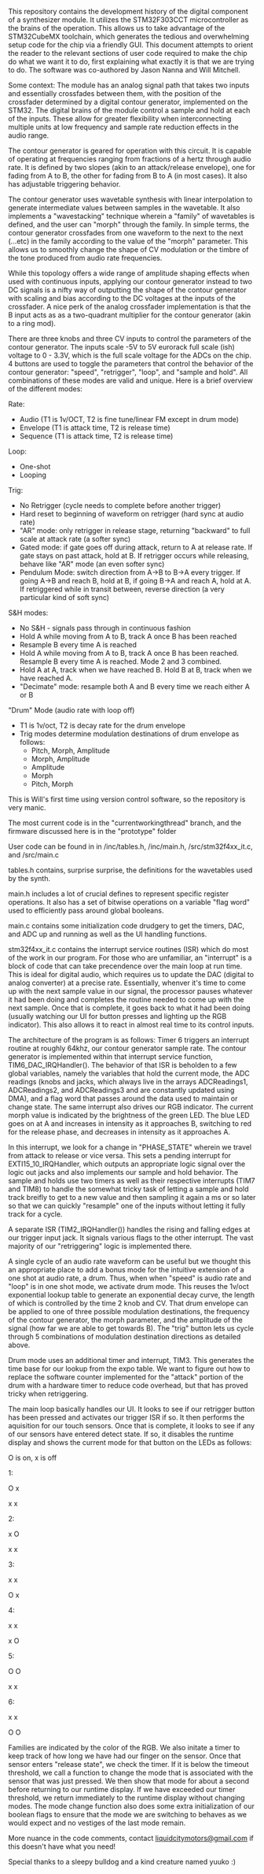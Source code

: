 This repository contains the development history of the digital component of a synthesizer module. It utilizes the STM32F303CCT microcontroller as the brains of the operation. This allows us to take advantage of the STM32CubeMX toolchain, which generates the tedious and overwhelming setup code for the chip via a friendly GUI. This document attempts to orient the reader to the relevant sections of user code required to make the chip do what we want it to do, first explaining what exactly it is that we are trying to do.  The software was co-authored by Jason Nanna and Will Mitchell. 

Some context: The module has an analog signal path that takes two inputs and essentially crossfades between them, with the position of the crossfader determined by a digital contour generator, implemented on the STM32. The digital brains of the module control a sample and hold at each of the inputs. These allow for greater flexibility when interconnecting multiple units at low frequency and sample rate reduction effects in the audio range.

The contour generator is geared for operation with this circuit. It is capable of operating at frequencies ranging from fractions of a hertz through audio rate. It is defined by two slopes (akin to an attack/release envelope), one for fading from A to B, the other for fading from B to A (in most cases). It also has adjustable triggering behavior. 

The contour generator uses wavetable synthesis with linear interpolation to generate intermediate values between samples in the wavetable. It also implements a "wavestacking" technique wherein a "family" of wavetables is defined, and the user can "morph" through the family. In simple terms, the contour generator crossfades from one waveform to the next to the next (...etc) in the family according to the value of the "morph" parameter. This allows us to smoothly change the shape of CV modulation or the timbre of the tone produced from audio rate frequencies.

While this topology offers a wide range of amplitude shaping effects when used with continuous inputs, applying our contour generator instead to two DC signals is a nifty way of outputting the shape of the contour generator with scaling and bias according to the DC voltages at the inputs of the crossfader. A nice perk of the analog crossfader implementation is that the B input acts as as a two-quadrant multiplier for the contour generator (akin to a ring mod).

There are three knobs and three CV inputs to control the parameters of the contour generator. The inputs scale -5V to 5V eurorack full scale (ish) voltage to 0 - 3.3V, which is the full scale voltage for the ADCs on the chip. 4 buttons are used to toggle the parameters that control the behavior of the contour generator: "speed", "retrigger", "loop", and "sample and hold". All combinations of these modes are valid and unique. Here is a brief overview of the different modes:

Rate:
- Audio (T1 is 1v/OCT, T2 is fine tune/linear FM except in drum mode)
- Envelope (T1 is attack time, T2 is release time)
- Sequence (T1 is attack time, T2 is release time)

Loop:
- One-shot
- Looping

Trig:
- No Retrigger (cycle needs to complete before another trigger)
- Hard reset to beginning of waveform on retrigger (hard sync at audio rate)
- "AR" mode: only retrigger in release stage, returning "backward" to full scale at attack rate (a softer sync)
- Gated mode: if gate goes off during attack, return to A at release rate. If gate stays on past attack, hold at B. If retrigger occurs while releasing, behave like "AR" mode (an even softer sync)
- Pendulum Mode: switch direction from A->B to B->A every trigger. If going A->B and reach B, hold at B, if going B->A and reach A, hold at A. If retriggered while in transit between, reverse direction (a very particular kind of soft sync)

S&H modes:
- No S&H - signals pass through in continuous fashion
- Hold A while moving from A to B, track A once B has been reached
- Resample B every time A is reached
- Hold A while moving from A to B, track A once B has been reached. Resample B every time A is reached.  Mode 2 and 3 combined.
- Hold A at A, track when we have reached B. Hold B at B, track when we have reached A.
- "Decimate" mode: resample both A and B every time we reach either A or B

"Drum" Mode (audio rate with loop off)
- T1 is 1v/oct, T2 is decay rate for the drum envelope
- Trig modes determine modulation destinations of drum envelope as follows:
	- Pitch, Morph, Amplitude
	- Morph, Amplitude
	- Amplitude
	- Morph
	- Pitch, Morph

This is Will's first time using version control software, so the repository is very manic.

The most current code is in the "currentworkingthread" branch, and the firmware discussed here is in the "prototype" folder

User code can be found in in /inc/tables.h, /inc/main.h, /src/stm32f4xx_it.c, and /src/main.c

tables.h contains, surprise surprise, the definitions for the wavetables used by the synth.

main.h includes a lot of crucial defines to represent specific register operations. It also has a set of bitwise operations on a variable "flag word" used to efficiently pass around global booleans.

main.c contains some initialization code drudgery to get the timers, DAC, and ADC up and running as well as the UI handling functions.

stm32f4xx_it.c contains the interrupt service routines (ISR) which do most of the work in our program. For those who are unfamiliar, an "interrupt" is a block of code that can take precendence over the main loop at run time. This is ideal for digital audio, which requires us to update the DAC (digital to analog converter) at a precise rate. Essentially, whenver it's time to come up with the next sample value in our signal, the processor pauses whatever it had been doing and completes the routine needed to come up with the next sample. Once that is complete, it goes back to what it had been doing (usually watching our UI for button presses and lighting up the RGB indicator). This also allows it to react in almost real time to its control inputs.

The architecture of the program is as follows: Timer 6 triggers an interrupt routine at roughly 64khz, our contour generator sample rate. The contour generator is implemented within that interrupt service function, TIM6_DAC_IRQHandler(). The behavior of that ISR is beholden to a few global variables, namely the variables that hold the current mode, the ADC readings (knobs and jacks, which always live in the arrays ADCReadings1, ADCReadings2, and ADCReadings3 and are constantly updated using DMA), and a flag word that passes around the data used to maintain or change state. The same interrupt also drives our RGB indicator.  The current morph value is indicated by the brightness of the green LED. The blue LED goes on at A and increases in intensity as it approaches B, switching to red for the release phase, and decreases in intensity as it approaches A.

In this interrupt, we look for a change in "PHASE_STATE" wherein we travel from attack to release or vice versa. This sets a pending interrupt for EXTI15_10_IRQHandler, which outputs an appropriate logic signal over the logic out jacks and also implements our sample and hold behavior. The sample and holds use two timers as well as their respective interrupts (TIM7 and TIM8) to handle the somewhat tricky task of letting a sample and hold track breifly to get to a new value and then sampling it again a ms or so later so that we can quickly "resample" one of the inputs without letting it fully track for a cycle.

A separate ISR (TIM2_IRQHandler()) handles the rising and falling edges at our trigger input jack. It signals various flags to the other interrupt. The vast majority of our "retriggering" logic is implemented there. 

A single cycle of an audio rate waveform can be useful but we thought this an appropriate place to add a bonus mode for the intuitive extension of a one shot at audio rate, a drum. Thus, when when "speed" is audio rate and "loop" is in one shot mode, we activate drum mode. This reuses the 1v/oct exponential lookup table to generate an exponential decay curve, the length of which is controlled by the time 2 knob and CV. That drum envelope can be applied to one of three possible modulation destinations, the frequency of the contour generator, the morph parameter, and the amplitude of the signal (how far we are able to get towards B). The "trig" button lets us cycle through 5 combinations of modulation destination directions as detailed above.

Drum mode uses an additional timer and interrupt, TIM3. This generates the time base for our lookup from the expo table. We want to figure out how to replace the software counter implemented for the "attack" portion of the drum with a hardware timer to reduce code overhead, but that has proved tricky when retriggering.

The main loop basically handles our UI. It looks to see if our retrigger button has been pressed and activates our trigger ISR if so. It then performs the aquisition for our touch sensors. Once that is complete, it looks to see if any of our sensors have entered detect state. If so, it disables the runtime display and shows the current mode for that button on the LEDs as follows:

O is on, x is off

1:

O   	x


x   	x



2:

x   	O


x   	x




3:

x   	x


O   	x




4:

x   	x


x   	O




5:

O   	O


x   	x




6:

x   	x


O 	  O

Families are indicated by the color of the RGB. We also initate a timer to keep track of how long we have had our finger on the sensor. Once that sensor enters "release state", we check the timer. If it is below the timeout threshold, we call a function to change the mode that is associated with the sensor that was just pressed. We then show that mode for about a second before returning to our runtime display. If we have exceeded our timer threshold, we return immediately to the runtime display without changing modes. The mode change function also does some extra initialization of our boolean flags to ensure that the mode we are switching to behaves as we would expect and no vestiges of the last mode remain.

More nuance in the code comments, contact liquidcitymotors@gmail.com if this doesn't have what you need!

Special thanks to a sleepy bulldog and a kind creature named yuuko :)
